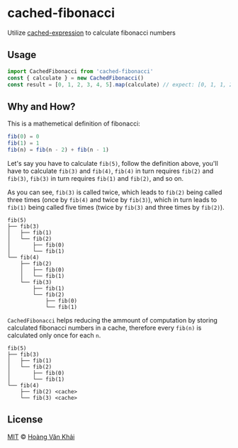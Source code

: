 # cached-fibonacci

Utilize [cached-expression](https://www.npmjs.com/package/cached-expression) to calculate fibonacci numbers

## Usage

```javascript
import CachedFibonacci from 'cached-fibonacci'
const { calculate } = new CachedFibonacci()
const result = [0, 1, 2, 3, 4, 5].map(calculate) // expect: [0, 1, 1, 2, 3, 5]
```

## Why and How?

This is a mathemetical definition of fibonacci:

```javascript
fib(0) = 0
fib(1) = 1
fib(n) = fib(n - 2) + fib(n - 1)
```

Let's say you have to calculate `fib(5)`, follow the definition above, you'll have to calculate `fib(3)` and `fib(4)`, `fib(4)` in turn requires `fib(2)` and `fib(3)`, `fib(3)` in turn requires `fib(1)` and `fib(2)`, and so on.

As you can see, `fib(3)` is called twice, which leads to `fib(2)` being called three times (once by `fib(4)` and twice by `fib(3)`), which in turn leads to `fib(1)` being called five times (twice by `fib(3)` and three times by `fib(2)`).

```
fib(5)
├── fib(3)
│   ├── fib(1)
│   └── fib(2)
│       ├── fib(0)
│       └── fib(1)
└── fib(4)
    ├── fib(2)
    │   ├── fib(0)
    │   └── fib(1)
    └── fib(3)
        ├── fib(1)
        └── fib(2)
            ├── fib(0)
            └── fib(1)
```

`CachedFibonacci` helps reducing the ammount of computation by storing calculated fibonacci numbers in a cache, therefore every `fib(n)` is calculated only once for each `n`.

```
fib(5)
├── fib(3)
│   ├── fib(1)
│   └── fib(2)
│       ├── fib(0)
│       └── fib(1)
└── fib(4)
    ├── fib(2) <cache>
    └── fib(3) <cache>
```

## License

[MIT](https://git.io/vhaEz) © [Hoàng Văn Khải](https://github.com/KSXGitHub)
